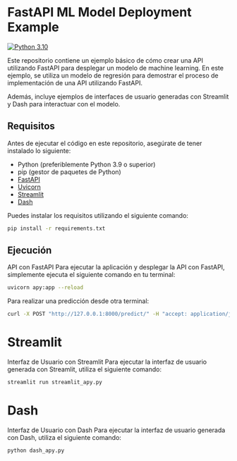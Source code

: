 # FastAPI ML Model Deployment Example

[![Python 3.10](https://img.shields.io/badge/Python-3.10-blue.svg)](https://www.python.org/downloads/release/python-3101/)

Este repositorio contiene un ejemplo básico de cómo crear una API utilizando FastAPI para desplegar un modelo de machine learning. En este ejemplo, se utiliza un modelo de regresión para demostrar el proceso de implementación de una API utilizando FastAPI.

Además, incluye ejemplos de interfaces de usuario generadas con Streamlit y Dash para interactuar con el modelo.

## Requisitos

Antes de ejecutar el código en este repositorio, asegúrate de tener instalado lo siguiente:

- Python (preferiblemente Python 3.9 o superior)
- pip (gestor de paquetes de Python)
- [FastAPI](https://fastapi.tiangolo.com/)
- [Uvicorn](https://www.uvicorn.org/)
- [Streamlit](https://streamlit.io/)
- [Dash](https://dash.plotly.com/)

Puedes instalar los requisitos utilizando el siguiente comando:

```bash
pip install -r requirements.txt
```
## Ejecución

API con FastAPI
Para ejecutar la aplicación y desplegar la API con FastAPI, simplemente ejecuta el siguiente comando en tu terminal:
```bash
uvicorn apy:app --reload
```
Para realizar una predicción desde otra terminal:
```bash
curl -X POST "http://127.0.0.1:8000/predict/" -H "accept: application/json" -H "Content-Type: application/json" -d "{\"hours\": 5.0}"
```

# Streamlit

Interfaz de Usuario con Streamlit
Para ejecutar la interfaz de usuario generada con Streamlit, utiliza el siguiente comando:
```bash
streamlit run streamlit_apy.py
```
# Dash

Interfaz de Usuario con Dash
Para ejecutar la interfaz de usuario generada con Dash, utiliza el siguiente comando:
```bash
python dash_apy.py
```
